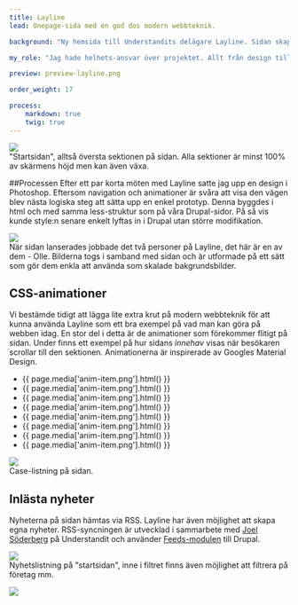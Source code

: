```yaml
---
title: Layline
lead: Onepage-sida med en god dos modern webbteknik.

background: "Ny hemsida till Understandits delägare Layline. Sidan skapades runt samma tid som Google visade upp sin Material Design vilket jag jag väldigt sugen att kolla närmare på."

my_role: "Jag hade helhets-ansvar över projektet. Allt från design till prototyp och vidare in i Drupal. Nyhetsflödet är byggt ihop med Joel Söderberg på Understandit."

preview: preview-layline.png

order_weight: 17

process:
    markdown: true
    twig: true
---
```


![](layline1.jpg)  
"Startsidan", alltså översta sektionen på sidan. Alla sektioner är minst 100% av skärmens höjd men kan även växa.

##Processen
Efter ett par korta möten med Layline satte jag upp en design i Photoshop. Eftersom navigation och animationer är svåra att visa den vägen blev nästa logiska steg att sätta upp en enkel prototyp. Denna byggdes i html och med samma less-struktur som på våra Drupal-sidor. På så vis kunde style:n senare enkelt lyftas in i Drupal utan större modifikation.

![](layline-olle.jpg)  
När sidan lanserades jobbade det två personer på Layline, det här är en av dem - Olle. Bilderna togs i samband med sidan och är utformade på ett sätt som gör dem enkla att använda som skalade bakgrundsbilder.

## CSS-animationer
Vi bestämde tidigt att lägga lite extra krut på modern webbteknik för att kunna använda Layline som ett bra exempel på vad man kan göra på webben idag. En stor del i detta är de animationer som förekommer flitigt på sidan. Under finns ett exempel på hur sidans *innehav* visas när besökaren scrollar till den sektionen. Animationerna är inspirerade av Googles Material Design.

<ul class="layline-case-anim animated">
	<li>{{ page.media['anim-item.png'].html() }}</li>
	<li>{{ page.media['anim-item.png'].html() }}</li>
	<li>{{ page.media['anim-item.png'].html() }}</li>
	<li>{{ page.media['anim-item.png'].html() }}</li>
	<li>{{ page.media['anim-item.png'].html() }}</li>
	<li>{{ page.media['anim-item.png'].html() }}</li>
	<li>{{ page.media['anim-item.png'].html() }}</li>
	<li>{{ page.media['anim-item.png'].html() }}</li>
</ul>


![](layline-case.png)  
Case-listning på sidan.

## Inlästa nyheter
Nyheterna på sidan hämtas via RSS. Layline har även möjlighet att skapa egna nyheter. RSS-syncningen är utvecklad i sammarbete med [Joel Söderberg](http://joelsoderberg.se/) på Understandit och använder [Feeds-modulen](https://www.drupal.org/project/feeds) till Drupal.

![](layline-news.jpg)  
Nyhetslistning på "startsidan", inne i filtret finns även möjlighet att filtrera på företag mm.

![](layline-map.jpg)
